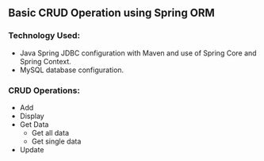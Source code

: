 ## Basic CRUD Operation using Spring ORM

### Technology Used:
- Java Spring JDBC configuration with Maven and use of Spring Core and Spring Context.
- MySQL database configuration.

### CRUD Operations:
- Add 
- Display 
- Get Data
  - Get all data
  - Get single data
- Update
